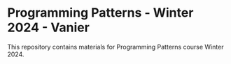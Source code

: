 # Programming Patterns - Winter 2024 - Vanier

This repository contains materials for Programming Patterns course Winter 2024.
